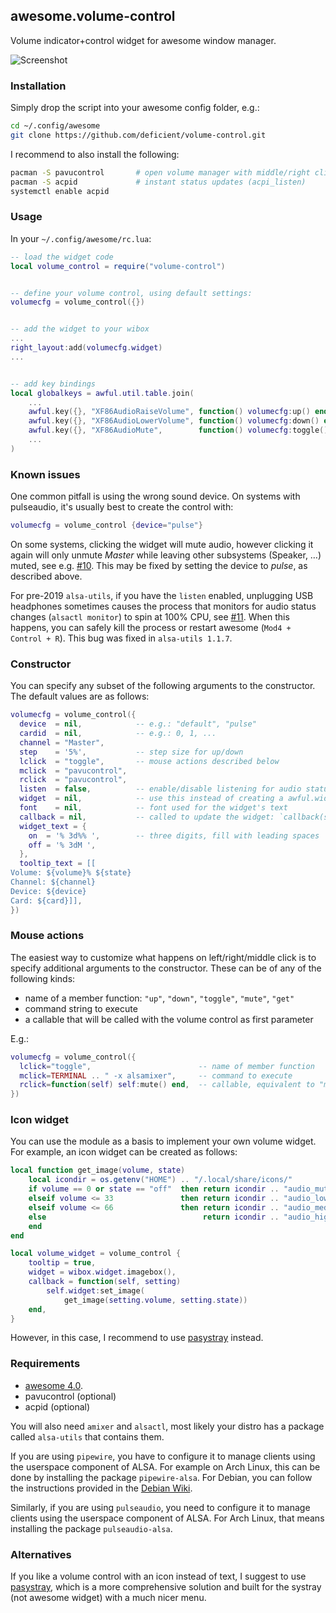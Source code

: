 ## awesome.volume-control

Volume indicator+control widget for awesome window manager.

![Screenshot](/screenshot.png?raw=true "Screenshot")

### Installation

Simply drop the script into your awesome config folder, e.g.:

```bash
cd ~/.config/awesome
git clone https://github.com/deficient/volume-control.git
```

I recommend to also install the following:

```bash
pacman -S pavucontrol       # open volume manager with middle/right click
pacman -S acpid             # instant status updates (acpi_listen)
systemctl enable acpid
```


### Usage

In your `~/.config/awesome/rc.lua`:

```lua
-- load the widget code
local volume_control = require("volume-control")


-- define your volume control, using default settings:
volumecfg = volume_control({})


-- add the widget to your wibox
...
right_layout:add(volumecfg.widget)
...


-- add key bindings
local globalkeys = awful.util.table.join(
    ...
    awful.key({}, "XF86AudioRaiseVolume", function() volumecfg:up() end),
    awful.key({}, "XF86AudioLowerVolume", function() volumecfg:down() end),
    awful.key({}, "XF86AudioMute",        function() volumecfg:toggle() end),
    ...
)
```

### Known issues

One common pitfall is using the wrong sound device. On systems with pulseaudio,
it's usually best to create the control with:

```lua
volumecfg = volume_control {device="pulse"}
```

On some systems, clicking the widget will mute audio, however clicking it again
will only unmute *Master* while leaving other subsystems (Speaker, …) muted,
see e.g. [#10](https://github.com/deficient/volume-control/pull/10). This may
be fixed by setting the device to *pulse*, as described above.

For pre-2019 `alsa-utils`, if you have the `listen` enabled, unplugging USB
headphones sometimes causes the process that monitors for audio status changes
(`alsactl monitor`) to spin at 100% CPU, see
[#11](https://github.com/deficient/volume-control/issues/11). When this
happens, you can safely kill the process or restart awesome (`Mod4 + Control +
R`). This bug was fixed in `alsa-utils 1.1.7`.

### Constructor

You can specify any subset of the following arguments to the constructor.
The default values are as follows:

```lua
volumecfg = volume_control({
  device  = nil,            -- e.g.: "default", "pulse"
  cardid  = nil,            -- e.g.: 0, 1, ...
  channel = "Master",
  step    = '5%',           -- step size for up/down
  lclick  = "toggle",       -- mouse actions described below
  mclick  = "pavucontrol",
  rclick  = "pavucontrol",
  listen  = false,          -- enable/disable listening for audio status changes
  widget  = nil,            -- use this instead of creating a awful.widget.textbox
  font    = nil,            -- font used for the widget's text
  callback = nil,           -- called to update the widget: `callback(self, state)`
  widget_text = {
    on  = '% 3d%% ',        -- three digits, fill with leading spaces
    off = '% 3dM ',
  },
  tooltip_text = [[
Volume: ${volume}% ${state}
Channel: ${channel}
Device: ${device}
Card: ${card}]],
})
```

### Mouse actions

The easiest way to customize what happens on left/right/middle click is to
specify additional arguments to the constructor. These can be of any of the
following kinds:

- name of a member function: `"up"`, `"down"`, `"toggle"`, `"mute"`, `"get"`
- command string to execute
- a callable that will be called with the volume control as first parameter

E.g.:

```lua
volumecfg = volume_control({
  lclick="toggle",                        -- name of member function
  mclick=TERMINAL .. " -x alsamixer",     -- command to execute
  rclick=function(self) self:mute() end,  -- callable, equivalent to "mute"
})
```

### Icon widget

You can use the module as a basis to implement your own volume widget. For
example, an icon widget can be created as follows:

```lua
local function get_image(volume, state)
    local icondir = os.getenv("HOME") .. "/.local/share/icons/"
    if volume == 0 or state == "off"  then return icondir .. "audio_mute.png"
    elseif volume <= 33               then return icondir .. "audio_low.png"
    elseif volume <= 66               then return icondir .. "audio_med.png"
    else                                   return icondir .. "audio_high.png"
    end
end

local volume_widget = volume_control {
    tooltip = true,
    widget = wibox.widget.imagebox(),
    callback = function(self, setting)
        self.widget:set_image(
            get_image(setting.volume, setting.state))
    end,
}
```

However, in this case, I recommend to use
[pasystray](https://github.com/christophgysin/pasystray) instead.

### Requirements

* [awesome 4.0](http://awesome.naquadah.org/).
* pavucontrol (optional)
* acpid (optional)

You will also need `amixer` and `alsactl`, most likely your distro has a
package called `alsa-utils` that contains them.

If you are using `pipewire`, you have to configure it to manage clients
using the userspace component of ALSA. For example on Arch Linux, this can
be done by installing the package `pipewire-alsa`. For Debian, you can
follow the instructions provided in the
[Debian Wiki](https://wiki.debian.org/PipeWire#For_ALSA).

Similarly, if you are using `pulseaudio`, you need to configure it to manage
clients using the userspace component of ALSA. For Arch Linux, that means
installing the package `pulseaudio-alsa`.


### Alternatives

If you like a volume control with an icon instead of text, I suggest to use
[pasystray](https://github.com/christophgysin/pasystray), which is a more
comprehensive solution and built for the systray (not awesome widget) with a
much nicer menu.
